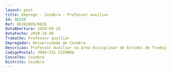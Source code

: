 ```yaml
--- 
layout: post
title: Emprego - Coimbra - Professor auxiliar
Id: 80258
Ref: OE202009/0826
DataAbertura: 2020-09-18
DataFecho: 2020-10-30
Trabalho: Professor auxiliar
Empregador: Universidade de Coimbra
Descricao: Professor Auxiliar na área disciplinar de Estudos de Tradução com especialização em Inglês
CodigoPostal: 3004-531 COIMBRA
Concelho: Coimbra
Distrito: Coimbra
--- 
```

